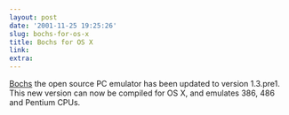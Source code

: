 ```yaml
---
layout: post
date: '2001-11-25 19:25:26'
slug: bochs-for-os-x
title: Bochs for OS X
link: 
extra: 
---
```


[Bochs](http://bochs.sourceforge.net/) the open source PC emulator has been updated to version 1.3.pre1. This new version can now be compiled for OS X, and emulates 386, 486 and Pentium CPUs.